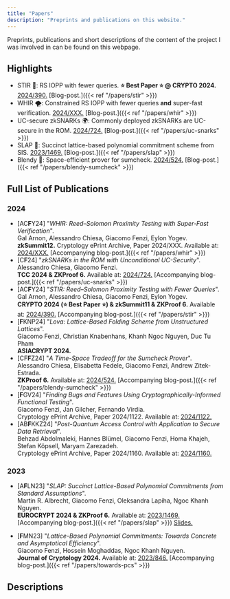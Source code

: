 ```yaml
---
title: "Papers"
description: "Preprints and publications on this website."
---
```


Preprints, publications and short descriptions of the content of the project I was involved in can be found on this webpage.

## Highlights

- STIR 🥣: RS IOPP with fewer queries. **⭐️ Best Paper ⭐️ @ CRYPTO 2024.** [2024/390.](https://ia.cr/2024/390) [Blog-post.]({{< ref "/papers/stir" >}})
- WHIR 🌪️: Constrained RS IOPP with fewer queries **and** super-fast verification.  [2024/XXX.](https://ia.cr/2024/XXX) [Blog-post.]({{< ref "/papers/whir" >}})
- UC-secure zkSNARKs 🌍: Commonly deployed zkSNARKs are UC-secure in the ROM. [2024/724.](https://ia.cr/2024/724) [Blog-post.]({{< ref "/papers/uc-snarks" >}})
- SLAP 👋: Succinct lattice-based polynomial commitment scheme from SIS. [2023/1469.](https://ia.cr/2023/1469) [Blog-post.]({{< ref "/papers/slap" >}})
- Blendy 🍹: Space-efficient prover for sumcheck. [2024/524.](https://ia.cr/2024/524) [Blog-post.]({{< ref "/papers/blendy-sumcheck" >}})


## Full List of Publications
### 2024

- [AC**F**Y24] "_WHIR: Reed–Solomon Proximity Testing with Super-Fast Verification_". \
    Gal Arnon, Alessandro Chiesa, Giacomo Fenzi, Eylon Yogev. \
    **zkSummit12.** Cryptology ePrint Archive, Paper 2024/XXX. Available at: [2024/XXX.](https://ia.cr/2024/XXX) [Accompanying blog-post.]({{< ref "/papers/whir" >}})
- [C**F**24] "_zkSNARKs in the ROM with Unconditional UC-Security_". \
    Alessandro Chiesa, Giacomo Fenzi. \
    **TCC 2024 & ZKProof 6.** Available at: [2024/724.](https://ia.cr/2024/724) [Accompanying blog-post.]({{< ref "/papers/uc-snarks" >}})
- [AC**F**Y24] "_STIR: Reed–Solomon Proximity Testing with Fewer Queries_". \
    Gal Arnon, Alessandro Chiesa, Giacomo Fenzi, Eylon Yogev. \
    **CRYPTO 2024 (⭐️ Best Paper ⭐️) & zkSummit11 & ZKProof 6.** Available at: [2024/390.](https://ia.cr/2024/390) [Accompanying blog-post.]({{< ref "/papers/stir" >}})
- [**F**KNP24] "_Lova: Lattice-Based Folding Scheme from Unstructured Lattices_". \
    Giacomo Fenzi, Christian Knabenhans, Khanh Ngoc Nguyen, Duc Tu Pham \
    **ASIACRYPT 2024.** 
- [CF**F**Z24] "_A Time-Space Tradeoff for the Sumcheck Prover_". \
    Alessandro Chiesa, Elisabetta Fedele, Giacomo Fenzi, Andrew Zitek-Estrada. \
    **ZKProof 6.** Available at: [2024/524.](https://ia.cr/2024/524) [Accompanying blog-post.]({{< ref "/papers/blendy-sumcheck" >}})
- [**F**GV24] "_Finding Bugs and Features Using Cryptographically-Informed Functional Testing_". \
    Giacomo Fenzi, Jan Gilcher, Fernando Virdia. \
    Cryptology ePrint Archive, Paper 2024/1122. Available at: [2024/1122.](https://ia.cr/2024/1122)
- [AB**F**KKZ24] "_Post-Quantum Access Control with Application to Secure Data Retrieval_". \
    Behzad Abdolmaleki, Hannes Blümel, Giacomo Fenzi, Homa Khajeh, Stefan Köpsell, Maryam Zarezadeh. \
    Cryptology ePrint Archive, Paper 2024/1160. Available at: [2024/1160.](https://ia.cr/2024/1160)

### 2023
- [A**F**LN23] "_SLAP: Succinct Lattice-Based Polynomial Commitments from Standard Assumptions_". \
    Martin R. Albrecht, Giacomo Fenzi, Oleksandra Lapiha, Ngoc Khanh Nguyen. \
    **EUROCRYPT 2024 & ZKProof 6.** Available at: [2023/1469.](https://ia.cr/2023/1469) [Accompanying blog-post.]({{< ref "/papers/slap" >}}) [Slides.](/presentations/slap.pdf)

- [**F**MN23] "_Lattice-Based Polynomial Commitments: Towards Concrete and Asymptotical Efficiency_". \
    Giacomo Fenzi, Hossein Moghaddas, Ngoc Khanh Nguyen. \
    **Journal of Cryptology 2024.** Available at: [2023/846.](https://ia.cr/2023/846) [Accompanying blog-post.]({{< ref "/papers/towards-pcs" >}})
 
## Descriptions
